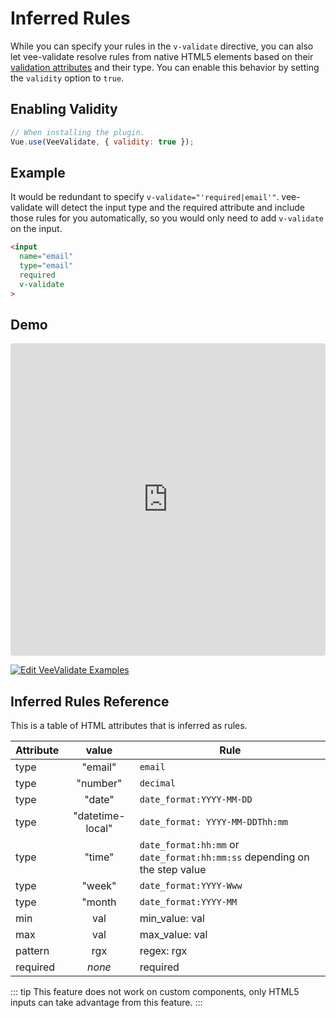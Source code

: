 # Inferred Rules

While you can specify your rules in the `v-validate` directive, you can also let vee-validate resolve rules from native HTML5 elements based on their [validation attributes](https://developer.mozilla.org/en-US/docs/Web/Guide/HTML/HTML5/Constraint_validation) and their type. You can enable this behavior by setting the `validity` option to `true`.

## Enabling Validity

```js
// When installing the plugin.
Vue.use(VeeValidate, { validity: true });
```

## Example

It would be redundant to specify `v-validate="'required|email'"`. vee-validate will detect the input type and the required attribute and include those rules for you automatically, so you would only need to add `v-validate` on the input.

```html
<input
  name="email"
  type="email"
  required
  v-validate
>
```

## Demo

<iframe src="https://codesandbox.io/embed/y3504yr0l1?initialpath=%2F%23%2Finfer&module=%2Fsrc%2Fcomponents%2FInfer.vue" style="width:100%; height:500px; border:0; border-radius: 4px; overflow:hidden;" sandbox="allow-modals allow-forms allow-popups allow-scripts allow-same-origin"></iframe>

[![Edit VeeValidate Examples](https://codesandbox.io/static/img/play-codesandbox.svg)](https://codesandbox.io/s/y3504yr0l1?initialpath=%2F%23%2Finfer&module=%2Fsrc%2Fcomponents%2FInfer.vue)

## Inferred Rules Reference

This is a table of HTML attributes that is inferred as rules.

| Attribute |   value          | Rule                                                                      |
|-----------|:----------------:|---------------------------------------------------------------------------|
| type      | "email"          |  `email`                                                                  |
| type      | "number"         | `decimal`                                                                 |
| type      | "date"           | `date_format:YYYY-MM-DD`                                                  |
| type      | "datetime-local" | `date_format: YYYY-MM-DDThh:mm`                                           |
| type      | "time"           | `date_format:hh:mm` or `date_format:hh:mm:ss` depending on the step value |
| type      | "week"           | `date_format:YYYY-Www`                                                    |
| type      | "month           | `date_format:YYYY-MM`                                                     |
| min       | val              |  min_value: val                                                           |
| max       | val              | max_value: val                                                            |
| pattern   | rgx              | regex: rgx                                                                |
| required  | _none_           | required                                                                  |

::: tip
  This feature does not work on custom components, only HTML5 inputs can take advantage from this feature.
:::
